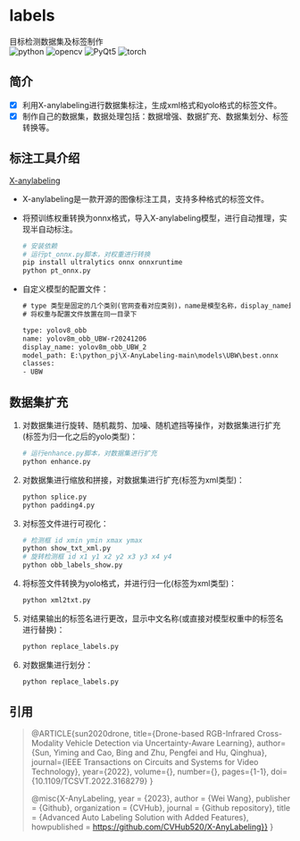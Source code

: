 # labels

目标检测数据集及标签制作  
![python](https://img.shields.io/badge/python-3.9+-yellow.svg)  ![opencv](https://img.shields.io/badge/opencv-4.10.0-green.svg)  ![PyQt5](https://img.shields.io/badge/PyQt5-5.15.7-orange.svg)  ![torch](https://img.shields.io/badge/pytorch-2.2.0-blue.svg)

## 简介

- [x] 利用X-anylabeling进行数据集标注，生成xml格式和yolo格式的标签文件。
- [x] 制作自己的数据集，数据处理包括：数据增强、数据扩充、数据集划分、标签转换等。

## 标注工具介绍

[X-anylabeling](https://github.com/CVHub520/X-AnyLabeling)  

- X-anylabeling是一款开源的图像标注工具，支持多种格式的标签文件。
- 将预训练权重转换为onnx格式，导入X-anylabeling模型，进行自动推理，实现半自动标注。

    ```python
    # 安装依赖
    # 运行pt_onnx.py脚本，对权重进行转换
    pip install ultralytics onnx onnxruntime
    python pt_onnx.py
    ```

- 自定义模型的配置文件：

    ```txt
    # type 类型是固定的几个类别(官网查看对应类别)，name是模型名称，display_name是显示名称(找到模型的唯一标识符)
    # 将权重与配置文件放置在同一目录下

    type: yolov8_obb
    name: yolov8m_obb_UBW-r20241206
    display_name: yolov8m_obb_UBW_2
    model_path: E:\python_pj\X-AnyLabeling-main\models\UBW\best.onnx
    classes:
    - UBW
  
    ```

## 数据集扩充

1. 对数据集进行旋转、随机裁剪、加噪、随机遮挡等操作，对数据集进行扩充(标签为归一化之后的yolo类型)：

    ```python
    # 运行enhance.py脚本，对数据集进行扩充
    python enhance.py
    ```

2. 对数据集进行缩放和拼接，对数据集进行扩充(标签为xml类型)：

    ```python
    python splice.py
    python padding4.py
    ```

3. 对标签文件进行可视化：

    ```python
    # 检测框 id xmin ymin xmax ymax
    python show_txt_xml.py
    # 旋转检测框 id x1 y1 x2 y2 x3 y3 x4 y4
    python obb_labels_show.py
    ```

4. 将标签文件转换为yolo格式，并进行归一化(标签为xml类型)：

   ```python
   python xml2txt.py
   ```

5. 对结果输出的标签名进行更改，显示中文名称(或直接对模型权重中的标签名进行替换)：

    ```python
    python replace_labels.py
    ```

6. 对数据集进行划分：

    ```python
    python replace_labels.py
    ```

## 引用

>@ARTICLE{sun2020drone,
  title={Drone-based RGB-Infrared Cross-Modality Vehicle Detection via Uncertainty-Aware Learning},
  author={Sun, Yiming and Cao, Bing and Zhu, Pengfei and Hu, Qinghua},
  journal={IEEE Transactions on Circuits and Systems for Video Technology},
  year={2022},
  volume={},
  number={},
  pages={1-1},
  doi={10.1109/TCSVT.2022.3168279}
}
>
>@misc{X-AnyLabeling,
  year = {2023},
  author = {Wei Wang},
  publisher = {Github},
  organization = {CVHub},
  journal = {Github repository},
  title = {Advanced Auto Labeling Solution with Added Features},
  howpublished = <https://github.com/CVHub520/X-AnyLabeling}}>
}
>
